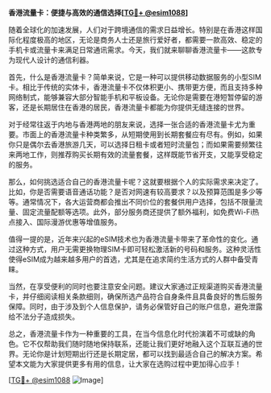 **香港流量卡：便捷与高效的通信选择[[TG💪+ @esim1088](https://t.me/s/esim1088)]**

随着全球化的加速发展，人们对于跨境通信的需求日益增长。特别是在香港这样国际化程度极高的地区，无论是商务人士还是旅行爱好者，都需要一款高效、稳定的手机卡或流量卡来满足日常通讯需求。今天，我们就来聊聊香港流量卡——这款专为现代人设计的通信利器。

首先，什么是香港流量卡？简单来说，它是一种可以提供移动数据服务的小型SIM卡。相比于传统的实体卡，香港流量卡不仅体积更小、携带更方便，而且支持多种网络制式，能够兼容大部分智能手机和平板设备。无论你是需要在港短暂停留的游客，还是长期居住在香港的居民，香港流量卡都能为你提供无缝连接的世界。

对于经常往返于内地与香港两地的朋友来说，选择一张合适的香港流量卡尤为重要。市面上的香港流量卡种类繁多，从短期使用到长期套餐应有尽有。例如，如果你只是偶尔去香港旅游几天，可以选择日租卡或者短时流量包；而如果需要频繁往来两地工作，则推荐购买长期有效的流量套餐，这样既能节省开支，又能享受稳定的服务。

那么，如何挑选适合自己的香港流量卡呢？这就要根据个人的实际需求来决定了。比如，你是否需要语音通话功能？是否对网速有较高要求？以及预算范围是多少等等。通常情况下，各大运营商都会推出不同价位的套餐供用户选择，包括不限量流量、固定流量配额等选项。此外，部分服务商还提供了额外福利，如免费Wi-Fi热点接入、国际漫游优惠等增值服务。

值得一提的是，近年来兴起的eSIM技术也为香港流量卡带来了革命性的变化。通过这种方式，用户无需更换物理SIM卡即可轻松激活新的号码和服务。这种灵活性使得eSIM成为越来越多用户的首选，尤其是在追求简约生活方式的人群中备受青睐。

当然，在享受便利的同时也要注意安全问题。建议大家通过正规渠道购买香港流量卡，并仔细阅读相关条款细则，确保所选产品符合自身条件且具备良好的售后服务保障。同时，由于涉及到个人信息保护，请务必保管好自己的账户信息，避免泄露给不法分子造成损失。

总之，香港流量卡作为一种重要的工具，在当今信息化时代扮演着不可或缺的角色。它不仅帮助我们随时随地保持联系，还能让我们更好地融入这个互联互通的世界。无论你是计划短期出行还是长期定居，都可以找到最适合自己的解决方案。希望本文能为大家提供更多有用的信息，让大家在选购过程中更加得心应手！

[[TG💪+ @esim1088](https://t.me/s/esim1088) ![Image](https://i.postimg.cc/4NQfJmqS/Snipaste-2025-05-13-00-14-12.png)]